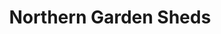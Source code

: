 ---
title: "Northern Garden Sheds"
url: /blaydon-on-tyne/northern-garden-sheds/
shop: Gartenmöbel
---